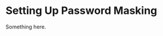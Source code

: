 [title]: # (Setting Up Password Masking)
[tags]: # (XXX)
[priority]: # (5027)
# Setting Up Password Masking
Something here.
